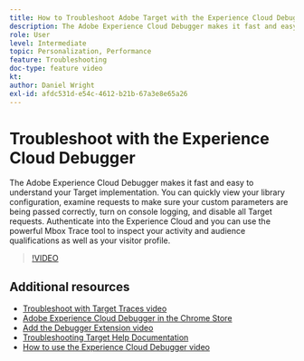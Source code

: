 ```yaml
---
title: How to Troubleshoot Adobe Target with the Experience Cloud Debugger
description: The Adobe Experience Cloud Debugger makes it fast and easy to understand your Target implementation. You can quickly view your library configuration, examine requests to make sure your custom parameters are being passed correctly, turn on console logging, and disable all Target requests. Authenticate into the Experience Cloud and you can use the powerful Mbox Trace tool to inspect your activity and audience qualifications as well as your visitor profile.
role: User
level: Intermediate
topic: Personalization, Performance
feature: Troubleshooting
doc-type: feature video
kt:
author: Daniel Wright
exl-id: afdc531d-e54c-4612-b21b-67a3e8e65a26
---
```

# Troubleshoot with the Experience Cloud Debugger

The Adobe Experience Cloud Debugger makes it fast and easy to understand your Target implementation. You can quickly view your library configuration, examine requests to make sure your custom parameters are being passed correctly, turn on console logging, and disable all Target requests. Authenticate into the Experience Cloud and you can use the powerful Mbox Trace tool to inspect your activity and audience qualifications as well as your visitor profile.

>[!VIDEO](https://video.tv.adobe.com/v/23115/?quality=12)

## Additional resources

* [Troubleshoot with Target Traces video](troubleshoot-with-target-traces.md)
* [Adobe Experience Cloud Debugger in the Chrome Store](https://chrome.google.com/webstore/detail/adobe-experience-cloud-de/ocdmogmohccmeicdhlhhgepeaijenapj)
* [Add the Debugger Extension video](https://experienceleague.adobe.com/docs/debugger-learn/tutorials/experience-cloud-debugger/add-the-extension.html?lang=en)
* [Troubleshooting Target Help Documentation](https://experienceleague.adobe.com/docs/target/using/troubleshoot/troubleshooting-target.html?lang=en)
* [How to use the Experience Cloud Debugger video](https://experienceleague.adobe.com/docs/debugger-learn/tutorials/experience-cloud-debugger/use-the-experience-cloud-debugger.html?lang=en)
